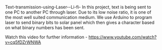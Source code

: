 Text-transmission-using-Laser--Li-fi-
In this project, text is being sent to one PC to another PC through laser. Due to its low noise ratio, it is one of the most well suited communication medium. We use Arduino to program laser to send binary bits to solar panel which then gives a character based on what binary numbers has been sent.

Watch this video for further information - https://www.youtube.com/watch?v=cq5fDZrWNWA
